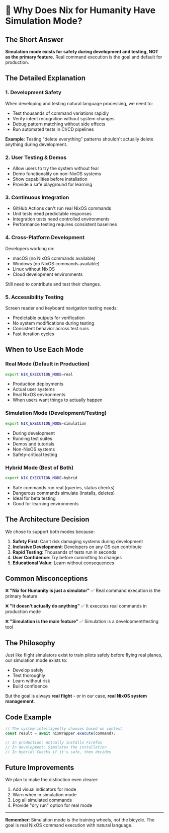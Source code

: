 # 🤔 Why Does Nix for Humanity Have Simulation Mode?

## The Short Answer

**Simulation mode exists for safety during development and testing, NOT as the primary feature.** Real command execution is the goal and default for production.

## The Detailed Explanation

### 1. Development Safety
When developing and testing natural language processing, we need to:
- Test thousands of command variations rapidly
- Verify intent recognition without system changes
- Debug pattern matching without side effects
- Run automated tests in CI/CD pipelines

**Example**: Testing "delete everything" patterns shouldn't actually delete anything during development.

### 2. User Testing & Demos
- Allow users to try the system without fear
- Demo functionality on non-NixOS systems
- Show capabilities before installation
- Provide a safe playground for learning

### 3. Continuous Integration
- GitHub Actions can't run real NixOS commands
- Unit tests need predictable responses
- Integration tests need controlled environments
- Performance testing requires consistent baselines

### 4. Cross-Platform Development
Developers working on:
- macOS (no NixOS commands available)
- Windows (no NixOS commands available)
- Linux without NixOS
- Cloud development environments

Still need to contribute and test their changes.

### 5. Accessibility Testing
Screen reader and keyboard navigation testing needs:
- Predictable outputs for verification
- No system modifications during testing
- Consistent behavior across test runs
- Fast iteration cycles

## When to Use Each Mode

### Real Mode (Default in Production)
```bash
export NIX_EXECUTION_MODE=real
```
- Production deployments
- Actual user systems
- Real NixOS environments
- When users want things to actually happen

### Simulation Mode (Development/Testing)
```bash
export NIX_EXECUTION_MODE=simulation
```
- During development
- Running test suites
- Demos and tutorials
- Non-NixOS systems
- Safety-critical testing

### Hybrid Mode (Best of Both)
```bash
export NIX_EXECUTION_MODE=hybrid
```
- Safe commands run real (queries, status checks)
- Dangerous commands simulate (installs, deletes)
- Ideal for beta testing
- Good for learning environments

## The Architecture Decision

We chose to support both modes because:

1. **Safety First**: Can't risk damaging systems during development
2. **Inclusive Development**: Developers on any OS can contribute
3. **Rapid Testing**: Thousands of tests run in seconds
4. **User Confidence**: Try before committing to changes
5. **Educational Value**: Learn without consequences

## Common Misconceptions

❌ **"Nix for Humanity is just a simulator"**
✅ Real command execution is the primary feature

❌ **"It doesn't actually do anything"**
✅ It executes real commands in production mode

❌ **"Simulation is the main feature"**
✅ Simulation is a development/testing tool

## The Philosophy

Just like flight simulators exist to train pilots safely before flying real planes, our simulation mode exists to:
- Develop safely
- Test thoroughly  
- Learn without risk
- Build confidence

But the goal is always **real flight** - or in our case, **real NixOS system management**.

## Code Example

```javascript
// The system intelligently chooses based on context
const result = await nixWrapper.execute(command);

// In production: Actually installs Firefox
// In development: Simulates the installation
// In hybrid: Checks if it's safe, then decides
```

## Future Improvements

We plan to make the distinction even clearer:
1. Add visual indicators for mode
2. Warn when in simulation mode
3. Log all simulated commands
4. Provide "dry run" option for real mode

---

**Remember**: Simulation mode is the training wheels, not the bicycle. The goal is real NixOS command execution with natural language.
